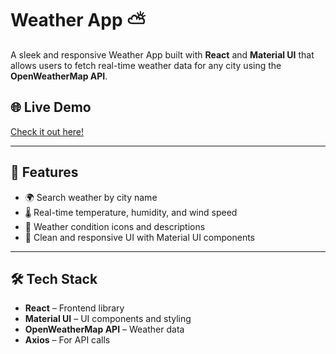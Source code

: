 # Weather App ⛅

A sleek and responsive Weather App built with **React** and **Material UI** that allows users to fetch real-time weather data for any city using the **OpenWeatherMap API**.

## 🌐 Live Demo

[Check it out here!](https://jiyaapatil35.github.io/Weather-App/)

---

## 🚀 Features

- 🌍 Search weather by city name
- 🌡️ Real-time temperature, humidity, and wind speed
- 📍 Weather condition icons and descriptions
- 🎨 Clean and responsive UI with Material UI components

---

## 🛠️ Tech Stack

- **React** – Frontend library
- **Material UI** – UI components and styling
- **OpenWeatherMap API** – Weather data
- **Axios** – For API calls
